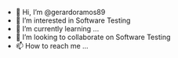 - 👋 Hi, I’m @gerardoramos89
- 👀 I’m interested in Software Testing 
- 🌱 I’m currently learning ...
- 💞️ I’m looking to collaborate on Software Testing 
- 📫 How to reach me ...

